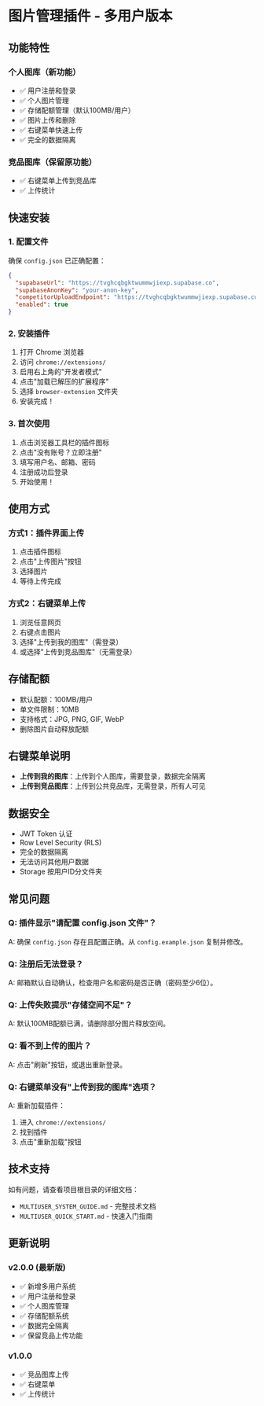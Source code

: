 # 图片管理插件 - 多用户版本

## 功能特性

### 个人图库（新功能）
- ✅ 用户注册和登录
- ✅ 个人图片管理
- ✅ 存储配额管理（默认100MB/用户）
- ✅ 图片上传和删除
- ✅ 右键菜单快速上传
- ✅ 完全的数据隔离

### 竞品图库（保留原功能）
- ✅ 右键菜单上传到竞品库
- ✅ 上传统计

## 快速安装

### 1. 配置文件
确保 `config.json` 已正确配置：
```json
{
  "supabaseUrl": "https://tvghcqbgktwummwjiexp.supabase.co",
  "supabaseAnonKey": "your-anon-key",
  "competitorUploadEndpoint": "https://tvghcqbgktwummwjiexp.supabase.co/functions/v1/competitor-image-upload",
  "enabled": true
}
```

### 2. 安装插件
1. 打开 Chrome 浏览器
2. 访问 `chrome://extensions/`
3. 启用右上角的"开发者模式"
4. 点击"加载已解压的扩展程序"
5. 选择 `browser-extension` 文件夹
6. 安装完成！

### 3. 首次使用
1. 点击浏览器工具栏的插件图标
2. 点击"没有账号？立即注册"
3. 填写用户名、邮箱、密码
4. 注册成功后登录
5. 开始使用！

## 使用方式

### 方式1：插件界面上传
1. 点击插件图标
2. 点击"上传图片"按钮
3. 选择图片
4. 等待上传完成

### 方式2：右键菜单上传
1. 浏览任意网页
2. 右键点击图片
3. 选择"上传到我的图库"（需登录）
4. 或选择"上传到竞品图库"（无需登录）

## 存储配额

- 默认配额：100MB/用户
- 单文件限制：10MB
- 支持格式：JPG, PNG, GIF, WebP
- 删除图片自动释放配额

## 右键菜单说明

- **上传到我的图库**：上传到个人图库，需要登录，数据完全隔离
- **上传到竞品图库**：上传到公共竞品库，无需登录，所有人可见

## 数据安全

- JWT Token 认证
- Row Level Security (RLS)
- 完全的数据隔离
- 无法访问其他用户数据
- Storage 按用户ID分文件夹

## 常见问题

### Q: 插件显示"请配置 config.json 文件"？
A: 确保 `config.json` 存在且配置正确。从 `config.example.json` 复制并修改。

### Q: 注册后无法登录？
A: 邮箱默认自动确认，检查用户名和密码是否正确（密码至少6位）。

### Q: 上传失败提示"存储空间不足"？
A: 默认100MB配额已满，请删除部分图片释放空间。

### Q: 看不到上传的图片？
A: 点击"刷新"按钮，或退出重新登录。

### Q: 右键菜单没有"上传到我的图库"选项？
A: 重新加载插件：
   1. 进入 `chrome://extensions/`
   2. 找到插件
   3. 点击"重新加载"按钮

## 技术支持

如有问题，请查看项目根目录的详细文档：
- `MULTIUSER_SYSTEM_GUIDE.md` - 完整技术文档
- `MULTIUSER_QUICK_START.md` - 快速入门指南

## 更新说明

### v2.0.0 (最新版)
- ✅ 新增多用户系统
- ✅ 用户注册和登录
- ✅ 个人图库管理
- ✅ 存储配额系统
- ✅ 数据完全隔离
- ✅ 保留竞品上传功能

### v1.0.0
- ✅ 竞品图库上传
- ✅ 右键菜单
- ✅ 上传统计
